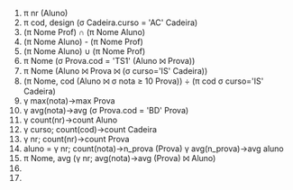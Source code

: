 1. π nr (Aluno)
2. π cod, design (σ Cadeira.curso = 'AC' Cadeira)
3. (π Nome Prof) ∩ (π Nome Aluno)
4. (π Nome Aluno) - (π Nome Prof)
5. (π Nome Aluno) ∪ (π Nome Prof)
6. π Nome (σ Prova.cod = 'TS1' (Aluno ⨝ Prova))
7. π Nome (Aluno ⨝ Prova ⨝ (σ curso='IS' Cadeira))
8. (π Nome, cod (Aluno ⨝ σ nota ≥ 10 Prova)) ÷ (π cod σ curso='IS' Cadeira)
9. γ max(nota)->max Prova
10. γ avg(nota)->avg (σ Prova.cod = 'BD' Prova)
11. γ count(nr)->count Aluno
12. γ curso; count(cod)->count Cadeira
13. γ nr; count(nr)->count Prova
14. aluno = γ nr; count(nota)->n_prova (Prova)
    γ avg(n_prova)->avg aluno
15. π Nome, avg (γ nr; avg(nota)->avg (Prova) ⨝ Aluno)
16.
17.
